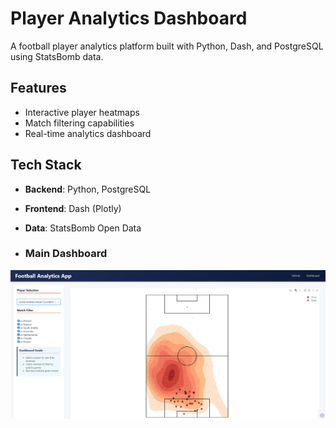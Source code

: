 # Player Analytics Dashboard

A football player analytics platform built with Python, Dash, and PostgreSQL using StatsBomb data.

## Features
- Interactive player heatmaps
- Match filtering capabilities
- Real-time analytics dashboard

## Tech Stack
- **Backend**: Python, PostgreSQL
- **Frontend**: Dash (Plotly)
- **Data**: StatsBomb Open Data

- ### Main Dashboard
![Dashboard Screenshot](assets/demo.png)

